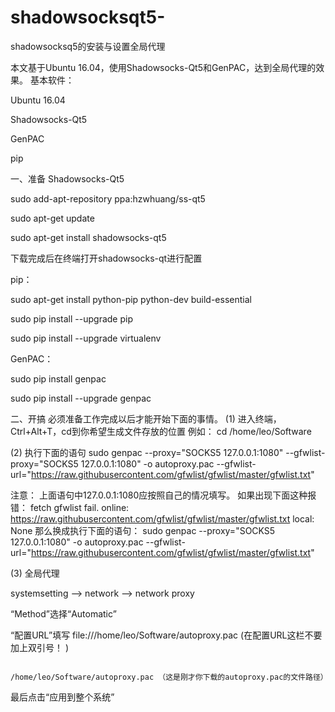 # shadowsocksqt5-
shadowsocksq5的安装与设置全局代理


 本文基于Ubuntu 16.04，使用Shadowsocks-Qt5和GenPAC，达到全局代理的效果。
基本软件：

Ubuntu 16.04

Shadowsocks-Qt5

GenPAC

pip

 一、准备
Shadowsocks-Qt5

sudo add-apt-repository ppa:hzwhuang/ss-qt5

sudo apt-get update

sudo apt-get install shadowsocks-qt5

下载完成后在终端打开shadowsocks-qt进行配置

 pip：

sudo apt-get install python-pip python-dev build-essential 

sudo pip install --upgrade pip 

sudo pip install --upgrade virtualenv 

GenPAC：

sudo pip install genpac

sudo pip install --upgrade genpac






 二、开搞
必须准备工作完成以后才能开始下面的事情。
(1) 进入终端，Ctrl+Alt+T，cd到你希望生成文件存放的位置
例如：
cd /home/leo/Software





(2) 执行下面的语句
sudo genpac --proxy="SOCKS5 127.0.0.1:1080" --gfwlist-proxy="SOCKS5 127.0.0.1:1080" -o autoproxy.pac --gfwlist-url="https://raw.githubusercontent.com/gfwlist/gfwlist/master/gfwlist.txt"




注意：
上面语句中127.0.0.1:1080应按照自己的情况填写。
如果出现下面这种报错：
fetch gfwlist fail. online: https://raw.githubusercontent.com/gfwlist/gfwlist/master/gfwlist.txt local: None
那么换成执行下面的语句：
sudo genpac --proxy="SOCKS5 127.0.0.1:1080" -o autoproxy.pac --gfwlist-url="https://raw.githubusercontent.com/gfwlist/gfwlist/master/gfwlist.txt"




(3) 全局代理

systemsetting –> network –> network proxy

“Method”选择“Automatic”

“配置URL”填写
file:///home/leo/Software/autoproxy.pac        (在配置URL这栏不要加上双引号！ )

                                             /home/leo/Software/autoproxy.pac （这是刚才你下载的autoproxy.pac的文件路径）

最后点击“应用到整个系统”
